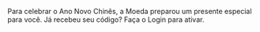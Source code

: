 Para celebrar o Ano Novo Chinês, a Moeda preparou um presente especial para você. Já recebeu seu código? Faça o Login para ativar.
